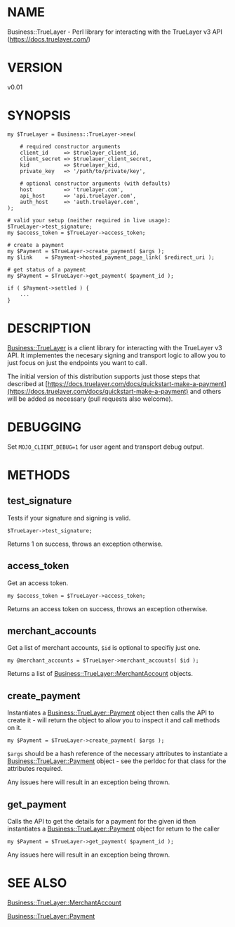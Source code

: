 # NAME

Business::TrueLayer - Perl library for interacting with the TrueLayer v3 API
(https://docs.truelayer.com/)

# VERSION

v0.01

# SYNOPSIS

    my $TrueLayer = Business::TrueLayer->new(

        # required constructor arguments
        client_id     => $truelayer_client_id,
        client_secret => $truelauer_client_secret,
        kid           => $truelayer_kid,
        private_key   => '/path/to/private/key',

        # optional constructor arguments (with defaults)
        host          => 'truelayer.com',
        api_host      => 'api.truelayer.com',
        auth_host     => 'auth.truelayer.com',
    );

    # valid your setup (neither required in live usage):
    $TrueLayer->test_signature;
    my $access_token = $TrueLayer->access_token;

    # create a payment
    my $Payment = $TrueLayer->create_payment( $args );
    my $link    = $Payment->hosted_payment_page_link( $redirect_uri );

    # get status of a payment
    my $Payment = $TrueLayer->get_payment( $payment_id );

    if ( $Payment->settled ) {
        ...
    }

# DESCRIPTION

[Business::TrueLayer](https://metacpan.org/pod/Business%3A%3ATrueLayer) is a client library for interacting with the
TrueLayer v3 API. It implementes the necesary signing and transport logic
to allow you to just focus on just the endpoints you want to call.

The initial version of this distribution supports just those steps that
described at [https://docs.truelayer.com/docs/quickstart-make-a-payment](https://docs.truelayer.com/docs/quickstart-make-a-payment)
and others will be added as necessary (pull requests also welcome).

# DEBUGGING

Set `MOJO_CLIENT_DEBUG=1` for user agent and transport debug output.

# METHODS

## test\_signature

Tests if your signature and signing is valid.

    $TrueLayer->test_signature;

Returns 1 on success, throws an exception otherwise.

## access\_token

Get an access token.

    my $access_token = $TrueLayer->access_token;

Returns an access token on success, throws an exception otherwise.

## merchant\_accounts

Get a list of merchant accounts, `$id` is optional to specifiy just one.

    my @merchant_accounts = $TrueLayer->merchant_accounts( $id );

Returns a list of [Business::TrueLayer::MerchantAccount](https://metacpan.org/pod/Business%3A%3ATrueLayer%3A%3AMerchantAccount) objects.

## create\_payment

Instantiates a [Business::TrueLayer::Payment](https://metacpan.org/pod/Business%3A%3ATrueLayer%3A%3APayment) object then calls the
API to create it - will return the object to allow you to inspect it
and call methods on it.

    my $Payment = $TrueLayer->create_payment( $args );

`$args` should be a hash reference of the necessary attributes to
instantiate a [Business::TrueLayer::Payment](https://metacpan.org/pod/Business%3A%3ATrueLayer%3A%3APayment) object - see the perldoc
for that class for the attributes required.

Any issues here will result in an exception being thrown.

## get\_payment

Calls the API to get the details for a payment for the given id then
instantiates a [Business::TrueLayer::Payment](https://metacpan.org/pod/Business%3A%3ATrueLayer%3A%3APayment) object for return to
the caller

    my $Payment = $TrueLayer->get_payment( $payment_id );

Any issues here will result in an exception being thrown.

# SEE ALSO

[Business::TrueLayer::MerchantAccount](https://metacpan.org/pod/Business%3A%3ATrueLayer%3A%3AMerchantAccount)

[Business::TrueLayer::Payment](https://metacpan.org/pod/Business%3A%3ATrueLayer%3A%3APayment)
